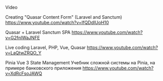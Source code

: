 Video

Creating "Quasar Content Form" (Laravel and Sanctum)
https://www.youtube.com/watch?v=IfQDdIUoH10

Quasar + Laravel Sanctum SPA
https://www.youtube.com/watch?v=G2fnlWaJNFE

Live coding Laravel, PHP, Vue, Quasar
https://www.youtube.com/watch?v=LaQtwZRQO_Y


Pinia Vue 3 State Management
Учебник сложной системы на Pinia, на примере банковского приложения
https://www.youtube.com/watch?v=XdRcFsoJAWQ
